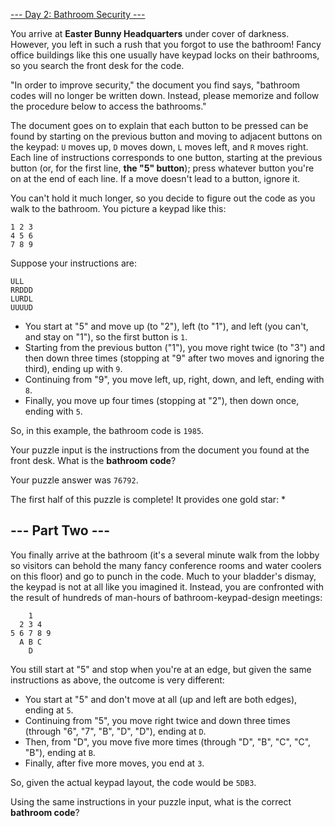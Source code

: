[--- Day 2: Bathroom Security ---](https://adventofcode.com/2016/day/2)

You arrive at **Easter Bunny Headquarters** under cover of darkness. However, you left in such a rush that you forgot to use the bathroom! Fancy office buildings like this one usually have keypad locks on their bathrooms, so you search the front desk for the code.

"In order to improve security," the document you find says, "bathroom codes will no longer be written down. Instead, please memorize and follow the procedure below to access the bathrooms."

The document goes on to explain that each button to be pressed can be found by starting on the previous button and moving to adjacent buttons on the keypad: `U` moves up, `D` moves down, `L` moves left, and `R` moves right. Each line of instructions corresponds to one button, starting at the previous button (or, for the first line, **the "5" button**); press whatever button you're on at the end of each line. If a move doesn't lead to a button, ignore it.

You can't hold it much longer, so you decide to figure out the code as you walk to the bathroom. You picture a keypad like this:

    1 2 3
    4 5 6
    7 8 9

Suppose your instructions are:

    ULL
    RRDDD
    LURDL
    UUUUD

  - You start at "5" and move up (to "2"), left (to "1"), and left (you can't, and stay on "1"), so the first button is `1`.
  - Starting from the previous button ("1"), you move right twice (to "3") and then down three times (stopping at "9" after two moves and ignoring the third), ending up with `9`.
  - Continuing from "9", you move left, up, right, down, and left, ending with `8`.
  - Finally, you move up four times (stopping at "2"), then down once, ending with `5`.

So, in this example, the bathroom code is `1985`.

Your puzzle input is the instructions from the document you found at the front desk. What is the **bathroom code**?

Your puzzle answer was `76792`.

The first half of this puzzle is complete! It provides one gold star: *

## --- Part Two ---

You finally arrive at the bathroom (it's a several minute walk from the lobby so visitors can behold the many fancy conference rooms and water coolers on this floor) and go to punch in the code. Much to your bladder's dismay, the keypad is not at all like you imagined it. Instead, you are confronted with the result of hundreds of man-hours of bathroom-keypad-design meetings:

        1
      2 3 4
    5 6 7 8 9
      A B C
        D

You still start at "5" and stop when you're at an edge, but given the same instructions as above, the outcome is very different:

  - You start at "5" and don't move at all (up and left are both edges), ending at `5`.
  - Continuing from "5", you move right twice and down three times (through "6", "7", "B", "D", "D"), ending at `D`.
  - Then, from "D", you move five more times (through "D", "B", "C", "C", "B"), ending at `B`.
  - Finally, after five more moves, you end at `3`.

So, given the actual keypad layout, the code would be `5DB3`.

Using the same instructions in your puzzle input, what is the correct **bathroom code**?
